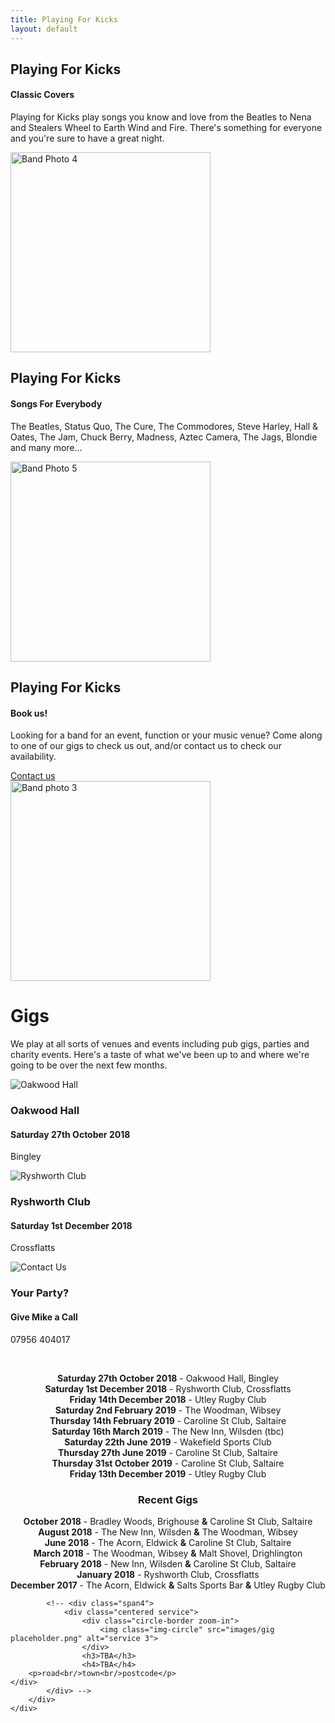 ```yaml
---
title: Playing For Kicks
layout: default
---
```

	
						
<!-- Start home section -->
<div id="home">
	<!-- Start cSlider -->
	<div id="da-slider" class="da-slider">
		<div class="triangle"></div>
		<!-- mask elemet use for masking background image -->
		<div class="mask"></div>
		<!-- All slides centred in container element -->
		<div class="container">
			<!-- Start first slide -->
			<div class="da-slide">
				<h2 class="fittext2">Playing For Kicks</h2>
				<h4>Classic Covers</h4>
				<p>Playing for Kicks play songs you know and love from the Beatles to Nena and Stealers Wheel to Earth Wind and Fire. There's something for everyone and you're sure to have a great night.</p>
				<!-- <a href="#" class="da-link button">Read more</a> -->
				<div class="da-img">
					<img src="{{ site.baseurl }}/assets/images/Band pic4.jpg" alt="Band Photo 4" width="320">
				</div>
			</div>
			<!-- End first slide -->
			<!-- Start second slide -->
			<div class="da-slide">
			<h2>Playing For Kicks</h2>
				<h4>Songs For Everybody</h4>
				<p>The Beatles, Status Quo, The Cure, The Commodores, Steve Harley, Hall & Oates, The Jam, Chuck Berry, Madness, Aztec Camera, The Jags, Blondie and many more...</p>
				<!-- <a href="#" class="da-link button">Read more</a> -->
				<div class="da-img">
					<img src="{{ site.baseurl }}/assets/images/Band pic8.jpg" width="320" alt="Band Photo 5">
				</div>
			</div>
			<!-- End second slide -->
			<!-- Start third slide -->
			<div class="da-slide">
				<h2>Playing For Kicks</h2>
				<h4>Book us!</h4>
				<p>Looking for a band for an event, function or your music venue? Come along to one of our
gigs to check us out, and/or contact us to check our availability.</p>
				<a href="#contact" class="da-link button">Contact us</a>
				<div class="da-img">
					<img src="{{ site.baseurl }}/assets/images/Band pic3.jpg" width="320" alt="Band photo 3">
				</div>
			</div>
			<!-- End third slide -->
			<!-- Start cSlide navigation arrows -->
			<div class="da-arrows">
				<span class="da-arrows-prev"></span>
				<span class="da-arrows-next"></span>
			</div>
			<!-- End cSlide navigation arrows -->
		</div>
	</div>
</div>
<!-- End home section -->

   

<!--  section start -->
<div class="section primary-section" id="gigs">
	<div class="container">
		<!-- Start title section -->
		<div class="title">
			<h1>Gigs</h1>
			<!-- Section's title goes here -->
			<p>We play at all sorts of venues and events including pub gigs, parties and charity events.  Here's a taste of what we've been up to and where we're going to be over the next few months.</p>
			<!--Simple description for section goes here. -->
		</div>
		<div class="row-fluid">
			<div class="span4">
				<div class="centered service">
					<div class="circle-border zoom-in">
						<img class="img-circle" src="{{ site.baseurl }}/assets/images/venues/Oakwood Hall.jpg" alt="Oakwood Hall">
					</div>
					<h3>Oakwood Hall</h3>
					<h4>Saturday 27th October 2018</h4>
					<p>Bingley</p>
				</div>
			</div>
			<div class="span4">
				<div class="centered service">
					<div class="circle-border zoom-in">
						<img class="img-circle" src="{{ site.baseurl }}/assets/images/venues/RyshworthClub.jpg" alt="Ryshworth Club" />
					</div>
					<h3>Ryshworth Club</h3>
					<h4>Saturday 1st December 2018</h4>
					<p>Crossflatts</p>
				</div> 
			</div>
			<div class="span4">
				<div class="centered service">
					<div class="circle-border zoom-in">
						<img class="img-circle" src="{{ site.baseurl }}/assets/images/Availableforbookings.png" alt="Contact Us" />
					</div>
					<h3>Your Party?</h3>
					<h4>Give Mike a Call</h4>
					<p>07956 404017</p>
				</div>
			</div>
			<p>&nbsp;</p>
			<div style="text-align: center;" markdown="1">

**Saturday 27th October 2018** - Oakwood Hall, Bingley  
**Saturday 1st December 2018** - Ryshworth Club, Crossflatts  
**Friday 14th December 2018** - Utley Rugby Club  
**Saturday 2nd February 2019** - The Woodman, Wibsey  
**Thursday 14th February 2019** - Caroline St Club, Saltaire  
**Saturday 16th March 2019** - The New Inn, Wilsden (tbc)  
**Saturday 22th June 2019** - Wakefield Sports Club  
**Thursday 27th June 2019** - Caroline St Club, Saltaire  
**Thursday 31st October 2019** - Caroline St Club, Saltaire  
**Friday 13th December 2019** - Utley Rugby Club  

### Recent Gigs

**October 2018** - Bradley Woods, Brighouse **&amp;** Caroline St Club, Saltaire    
**August 2018** - The New Inn, Wilsden **&amp;** The Woodman, Wibsey    
**June 2018** - The Acorn, Eldwick **&amp;** Caroline St Club, Saltaire  
**March 2018** - The Woodman, Wibsey **&amp;** Malt Shovel, Drighlington  
**February 2018** - New Inn, Wilsden **&amp;** Caroline St Club, Saltaire  
**January 2018** - Ryshworth Club, Crossflatts  
**December 2017** - The Acorn, Eldwick **&amp;** Salts Sports Bar **&amp;** Utley Rugby Club  

</div>
			

			<!-- <div class="span4">
				<div class="centered service">
					<div class="circle-border zoom-in">
						<img class="img-circle" src="images/gig placeholder.png" alt="service 3">
					</div>
					<h3>TBA</h3>
					<h4>TBA</h4>
		<p>road<br/>town<br/>postcode</p>
	</div>
			</div> -->
		</div>
	</div>
</div>
<!-- Service section end -->
